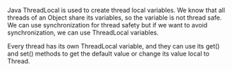 Java ThreadLocal is used to create thread local variables. We know that all threads of an Object 
share its variables, so the variable is not thread safe. We can use synchronization for thread 
safety but if we want to avoid synchronization, we can use ThreadLocal variables.

Every thread has its own ThreadLocal variable, and they can use its get() and set() methods 
to get the default value or change its value local to Thread.

